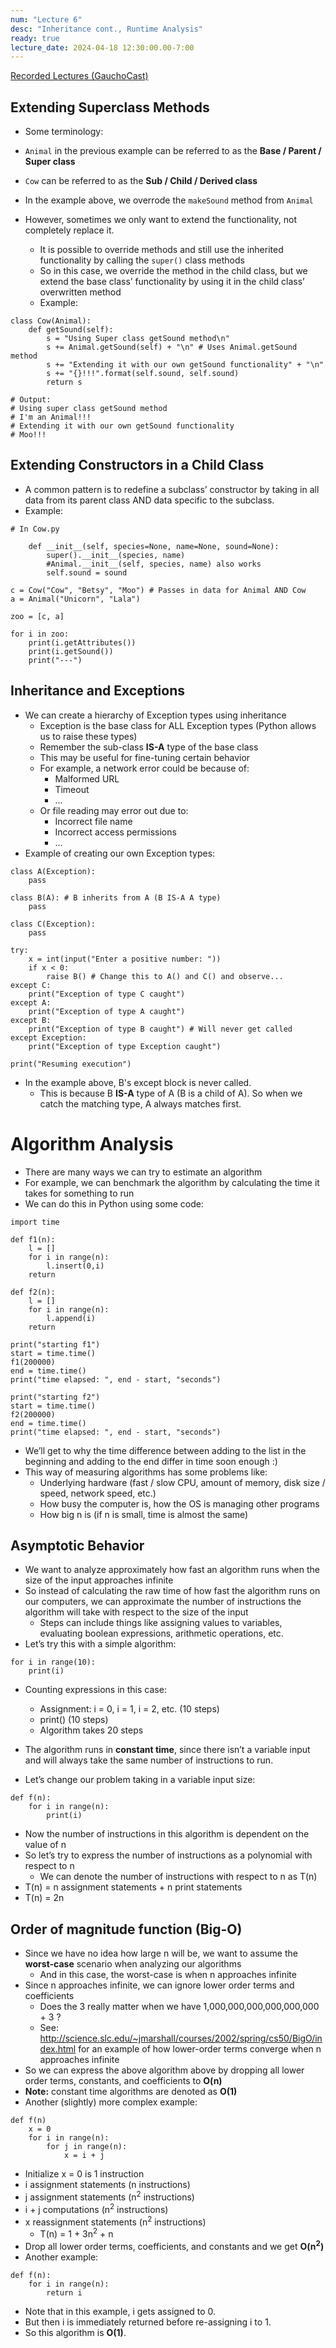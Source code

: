 ```yaml
---
num: "Lecture 6"
desc: "Inheritance cont., Runtime Analysis"
ready: true
lecture_date: 2024-04-18 12:30:00.00-7:00
---
```


[Recorded Lectures (GauchoCast)](https://gauchocast.hosted.panopto.com/Panopto/Pages/Sessions/List.aspx?folderID=0a1305b2-d90d-4a41-885a-b14c01652083)

## Extending Superclass Methods

* Some terminology:

* `Animal` in the previous example can be referred to as the <b>Base / Parent / Super class</b>
* `Cow` can be referred to as the <b>Sub / Child / Derived class</b>
* In the example above, we overrode the `makeSound` method from `Animal`
* However, sometimes we only want to extend the functionality, not completely replace it.
	* It is possible to override methods and still use the inherited functionality by calling the `super()` class methods
	* So in this case, we override the method in the child class, but we extend the base class’ functionality by using it in the child class’ overwritten method
	* Example:

```
class Cow(Animal):
	def getSound(self):
		s = "Using Super class getSound method\n"
		s += Animal.getSound(self) + "\n" # Uses Animal.getSound method
		s += "Extending it with our own getSound functionality" + "\n"
		s += "{}!!!".format(self.sound, self.sound)
		return s

# Output:
# Using super class getSound method
# I'm an Animal!!!
# Extending it with our own getSound functionality
# Moo!!!
```

## Extending Constructors in a Child Class

* A common pattern is to redefine a subclass’ constructor by taking in all data from its parent class AND data specific to the subclass.
* Example:

```
# In Cow.py

    def __init__(self, species=None, name=None, sound=None):
		super().__init__(species, name)
		#Animal.__init__(self, species, name) also works
		self.sound = sound
```
```
c = Cow("Cow", "Betsy", "Moo") # Passes in data for Animal AND Cow
a = Animal("Unicorn", "Lala")

zoo = [c, a]

for i in zoo:
	print(i.getAttributes())
	print(i.getSound())
	print("---")
```

## Inheritance and Exceptions

* We can create a hierarchy of Exception types using inheritance
	* Exception is the base class for ALL Exception types (Python allows us to raise these types)
	* Remember the sub-class **IS-A** type of the base class
	* This may be useful for fine-tuning certain behavior
	* For example, a network error could be because of:    
		* Malformed URL
		* Timeout
		* ...
	* Or file reading may error out due to:
		* Incorrect file name
		* Incorrect access permissions
		* ...
* Example of creating our own Exception types:

```
class A(Exception):
	pass

class B(A): # B inherits from A (B IS-A A type)
	pass

class C(Exception):
	pass

try:
	x = int(input("Enter a positive number: "))
	if x < 0:
		raise B() # Change this to A() and C() and observe...
except C:
	print("Exception of type C caught")
except A:
	print("Exception of type A caught")
except B:
	print("Exception of type B caught") # Will never get called
except Exception:
	print("Exception of type Exception caught")

print("Resuming execution")
```

* In the example above, B's except block is never called.
	* This is because B **IS-A** type of A (B is a child of A). So when we catch the matching type, A always matches first.

# Algorithm Analysis

* There are many ways we can try to estimate an algorithm
* For example, we can benchmark the algorithm by calculating the time it takes for something to run
* We can do this in Python using some code:

```
import time

def f1(n):
	l = []
	for i in range(n):
		l.insert(0,i)
	return

def f2(n):
	l = []
	for i in range(n):
		l.append(i)
	return

print("starting f1")
start = time.time()
f1(200000)
end = time.time()
print("time elapsed: ", end - start, "seconds")

print("starting f2")
start = time.time()
f2(200000)
end = time.time()
print("time elapsed: ", end - start, "seconds")
```

* We’ll get to why the time difference between adding to the list in the beginning and adding to the end differ in time soon enough :)
* This way of measuring algorithms has some problems like:
	* Underlying hardware (fast / slow CPU, amount of memory, disk size / speed, network speed, etc.)
	* How busy the computer is, how the OS is managing other programs
	* How big n is (if n is small, time is almost the same)

## Asymptotic Behavior

* We want to analyze approximately how fast an algorithm runs when the size of the input approaches infinite
* So instead of calculating the raw time of how fast the algorithm runs on our computers, we can approximate the number of instructions the algorithm will take with respect to the size of the input
	* Steps can include things like assigning values to variables, evaluating boolean expressions, arithmetic operations, etc.
* Let’s try this with a simple algorithm:

```
for i in range(10):
	print(i)
```

* Counting expressions in this case:
	* Assignment: i = 0, i = 1, i = 2, etc. (10 steps)
	* print() (10 steps)
	* Algorithm takes 20 steps

* The algorithm runs in **constant time**, since there isn’t a variable input and will always take the same number of instructions to run.
* Let’s change our problem taking in a variable input size:

```
def f(n):
	for i in range(n):
		print(i)
```

* Now the number of instructions in this algorithm is dependent on the value of n
* So let’s try to express the number of instructions as a polynomial with respect to n
	* We can denote the number of instructions with respect to n as T(n)
* T(n) = n assignment statements + n print statements
* T(n) = 2n

## Order of magnitude function (Big-O)
* Since we have no idea how large n will be, we want to assume the **worst-case** scenario when analyzing our algorithms
	* And in this case, the worst-case is when n approaches infinite
* Since n approaches infinite, we can ignore lower order terms and coefficients
	* Does the 3 really matter when we have 1,000,000,000,000,000,000 + 3 ?
	* See: <http://science.slc.edu/~jmarshall/courses/2002/spring/cs50/BigO/index.html> for an example of how lower-order terms converge when n approaches infinite
* So we can express the above algorithm above by dropping all lower order terms, constants, and coefficients to **O(n)**
* **Note:** constant time algorithms are denoted as **O(1)**
* Another (slightly) more complex example:

```
def f(n)
	x = 0
	for i in range(n):
		for j in range(n):
			x = i + j
```

* Initialize x = 0 is 1 instruction
* i assignment statements (n instructions)
* j assignment statements (n<sup>2</sup> instructions)
* i + j computations (n<sup>2</sup> instructions)
* x reassignment statements (n<sup>2</sup> instructions)
	* T(n) = 1 + 3n<sup>2</sup> + n
* Drop all lower order terms, coefficients, and constants and we get **O(n<sup>2</sup>)**
* Another example:

```
def f(n):
    for i in range(n):
        return i
```

* Note that in this example, i gets assigned to 0.
* But then i is immediately returned before re-assigning i to 1.
* So this algorithm is **O(1)**.
